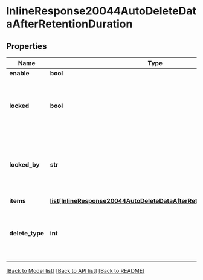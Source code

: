 # InlineResponse20044AutoDeleteDataAfterRetentionDuration

## Properties
Name | Type | Description | Notes
------------ | ------------- | ------------- | -------------
**enable** | **bool** |  | [optional] 
**locked** | **bool** | Whether the senior administrator allows users to modify the current settings. | [optional] 
**locked_by** | **str** | Which level of administrator prohibits the modification of the current settings. | [optional] 
**items** | [**list[InlineResponse20044AutoDeleteDataAfterRetentionDurationItems]**](InlineResponse20044AutoDeleteDataAfterRetentionDurationItems.md) |  | [optional] 
**delete_type** | **int** | The deletion policy. &lt;br&gt;* 1 - soft delete &lt;br&gt;* 2 - permanent delete | [optional] 

[[Back to Model list]](../README.md#documentation-for-models) [[Back to API list]](../README.md#documentation-for-api-endpoints) [[Back to README]](../README.md)

